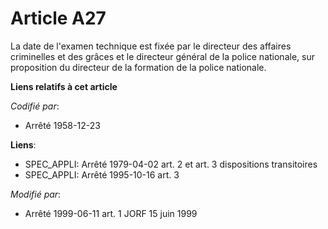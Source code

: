 # Article A27

La date de l'examen technique est fixée par le directeur des affaires criminelles et des grâces et le directeur général de la
police nationale, sur proposition du directeur de la formation de la police nationale.

**Liens relatifs à cet article**

_Codifié par_:

  - Arrêté 1958-12-23

**Liens**:

  - SPEC_APPLI: Arrêté 1979-04-02 art. 2 et art. 3 dispositions transitoires
  - SPEC_APPLI: Arrêté 1995-10-16 art. 3

_Modifié par_:

  - Arrêté 1999-06-11 art. 1 JORF 15 juin 1999
